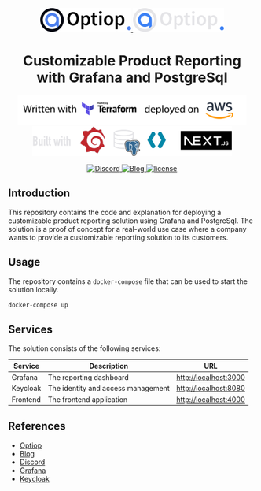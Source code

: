 <div align="center">
  <a href="https://optiop.org#gh-light-mode-only">
    <img src="./docs/images/optiop.logo.long.light.png#gh-light-mode-only" style="height: 48px">
  </a>
  <a href="https://optiop.org#gh-dark-mode-only">
    <img src="./docs/images/optiop.logo.long.dark.png#gh-dark-mode-only" style="height: 48px">
  </a>

  <h1>
  Customizable Product Reporting with Grafana and PostgreSql
  </h1>

  <a href="https://optiop.org#gh-light-mode-only">
    <img src="./docs/images/banner.light.png#gh-light-mode-only" style="height: 60px">
  </a>
  <a href="https://optiop.org#gh-dark-mode-only">
    <img src="./docs/images/banner.dark.png#gh-dark-mode-only" style="height: 60px">
  </a>

  <br>

[
  ![Discord](https://img.shields.io/discord/1216332587778179072)
](https://discord.gg/WkA4PM2dna)
[
  ![Blog](https://img.shields.io/badge/blog-optiop-blue)
](https://optiop.org/blog/content/customizable-product-repority-with-grafana/)
[
  ![license](https://img.shields.io/github/license/optiop/postgres-grafana-on-ecs)
](./LICENSE)

</div>

## Introduction
This repository contains the code and explanation for deploying a customizable product reporting solution 
using Grafana and PostgreSql. The solution is a proof of concept for a real-world use case where a company
wants to provide a customizable reporting solution to its customers.


## Usage
The repository contains a `docker-compose` file that can be used to start the solution locally.
```bash
docker-compose up
```

## Services
The solution consists of the following services:

| Service | Description | URL |
| --- | --- | --- |
| Grafana | The reporting dashboard | [http://localhost:3000](http://localhost:3000) |
| Keycloak | The identity and access management | [http://localhost:8080](http://localhost:8080) |
| Frontend | The frontend application | [http://localhost:4000](http://localhost:4000) |

## References
- [Optiop](https://optiop.org)
- [Blog](https://optiop.org/blog/content/customizable-product-repority-with-grafana/)
- [Discord](https://discord.gg/WkA4PM2dna)
- [Grafana](https://grafana.com)
- [Keycloak](https://www.keycloak.org)
